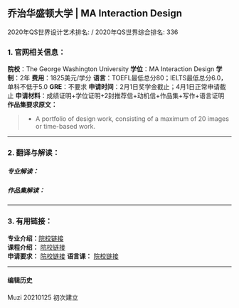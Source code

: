 ## 乔治华盛顿大学 | MA Interaction Design

2020年QS世界设计艺术排名: /
2020年QS世界综合排名: 336

### 1. 官网相关信息：

**院校**：The George Washington University
**学位**：MA Interaction Design
**学制**：2年
**费用**：1825美元/学分
**语言**：TOEFL最低总分80；IELTS最低总分6.0，单科不低于5.0
**GRE**：不要求
**申请时间**：2月1日奖学金截止；4月1日正常申请截止
**申请材料**：成绩证明+学位证明+2封推荐信+动机信+作品集+写作+语言证明
**作品集要求原文：**

> - A portfolio of design work, consisting of a maximum of 20 images or time-based work.

---

### 2. 翻译与解读：

##### 专业解读：



##### 作品集解读：



---

### 3. 有用链接：

**专业介绍：**[院校链接](https://corcoran.gwu.edu/interaction-design-graduate)  
**课程介绍：** [院校链接](http://bulletin.gwu.edu/arts-sciences/corcoran/interaction-design-ma/)  
**申请要求：** [院校链接](https://www.programs.gwu.edu/interaction-design)
**语言课：** [院校链接](https://www.programs.gwu.edu/interaction-design)

---


#### 编辑历史
Muzi 20210125 初次建立
